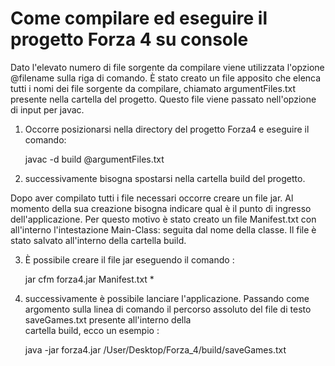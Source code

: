 # Come compilare ed eseguire il progetto Forza 4 su console

Dato l'elevato numero di file sorgente da compilare viene utilizzata l'opzione 
@filename sulla riga di comando. 
È stato creato un file apposito che elenca tutti i nomi dei file sorgente da compilare, chiamato argumentFiles.txt presente nella cartella del progetto.
Questo file viene passato nell'opzione di input per javac.

1) Occorre posizionarsi nella directory del progetto Forza4 e eseguire il comando: 
  
    javac -d build @argumentFiles.txt

2) successivamente bisogna spostarsi nella cartella build del progetto.

Dopo aver compilato tutti i file necessari occorre creare un file jar.
Al momento della sua creazione bisogna indicare qual è il punto di ingresso dell'applicazione. Per questo motivo è stato creato un file Manifest.txt
con all'interno l'intestazione Main-Class: seguita dal nome della classe.
Il file è stato salvato all'interno della cartella build.

3) È possibile creare il file jar eseguendo il comando : 
    
    jar cfm forza4.jar Manifest.txt  *

4) successivamente è possibile lanciare l'applicazione.
  Passando come argomento sulla linea di comando  il percorso 
  assoluto del file di testo saveGames.txt presente all'interno della     
  cartella build, ecco un esempio : 
 
    java -jar forza4.jar  /User/Desktop/Forza_4/build/saveGames.txt 
 
 


